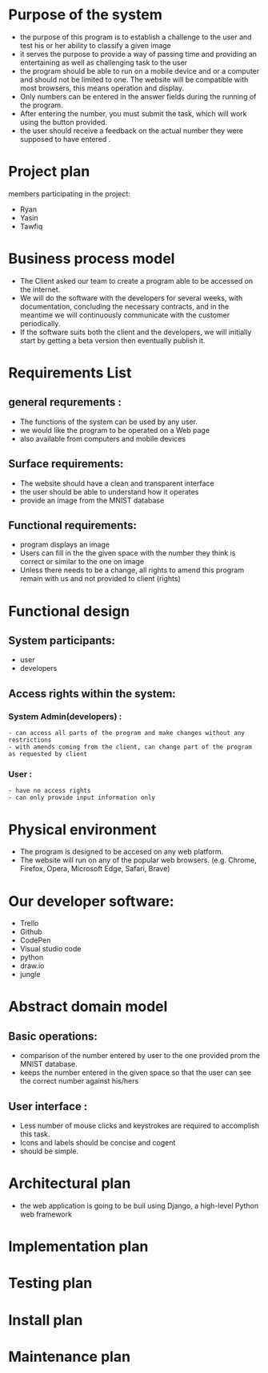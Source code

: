 # Purpose of the system
- the purpose of this program is to establish a challenge to the user and test his or her ability to classify a given image
- it serves the purpose to provide a way of passing time and providing an entertaining as well as challenging task to the user
- the program should be able to run on a mobile device and or a computer and should not be limited to one. The website will be compatible with most browsers, this means operation and display.
- Only numbers can be entered in the answer fields during the running of the program. 
- After entering the number, you must submit the task, which will work using the button provided.
-  the user should receive a feedback on the actual number they were supposed to have entered .

# Project plan
members participating in  the project:
 - Ryan
 - Yasin
 - Tawfiq



# Business process model
* The Client asked our team to create a program able to be accessed on the internet.
* We will do the software with the developers for several weeks, with documentation, concluding the necessary contracts, and in the meantime we will continuously communicate with the customer periodically.
* If the software suits both the client and the developers, we will  initially start by getting a beta version then eventually publish it.


# Requirements List
## general requrements :
- The functions of the system can be used by any user.
- we would like the program to be operated on a Web page
- also available from computers and mobile devices 

## Surface requirements:

- The website should have a clean and transparent interface
- the user should be able to understand how it operates
- provide an image from the MNIST database


## Functional requirements:
- program displays an image
- Users can fill in the the given space with the number they think is correct or similar to the one on image
- Unless there needs to be a change, all rights to amend this program remain with us and not provided to client  (rights)

# Functional design
## System participants:
  - user
  - developers

## Access rights within the system:
### System Admin(developers) :
    - can access all parts of the program and make changes without any restrictions
    - with amends coming from the client, can change part of the program as requested by client

### User :
    - have no access rights
    - can only provide input information only

# Physical environment
- The program is designed to be accesed on any web platform.
- The website will run on any of the popular web browsers. (e.g. Chrome, Firefox, Opera, Microsoft Edge, Safari, Brave)

# Our developer software:
- Trello
- Github
- CodePen
- Visual studio code
- python
- draw.io
- jungle

# Abstract domain model
## Basic operations: 
- comparison of the number entered by user to the one provided prom the MNIST database.
- keeps the number entered in the given space so that the user can see the correct number against his/hers

## User interface : 
- Less number of mouse clicks and keystrokes are required to accomplish this task.
- Icons and labels should be concise and cogent
- should be simple.



# Architectural plan
* the web application is going to be buil using Django, a high-level Python web framework



# Implementation plan


# Testing plan


# Install plan


# Maintenance plan
 
